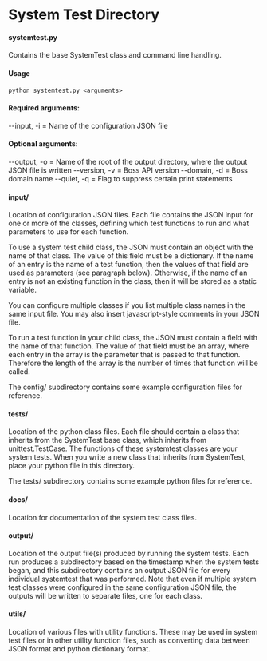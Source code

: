 # System Test Directory

#### systemtest.py
Contains the base SystemTest class and command line handling.
#### Usage
`python systemtest.py <arguments>`
#### Required arguments:
--input, -i    = Name of the configuration JSON file
#### Optional arguments:
--output, -o    = Name of the root of the output directory, where the output JSON file is written
--version, -v   = Boss API version
--domain, -d    = Boss domain name
--quiet, -q     = Flag to suppress certain print statements

#### input/
Location of configuration JSON files.  Each file contains the JSON input for one or more of the classes,
defining which test functions to run and what parameters to use for each function.

To use a system test child class, the JSON must contain an object with the name of that class. The value of this field
must be a dictionary.  If the name of an entry is the name of a test function, then the values of that field are
used as parameters (see paragraph below). Otherwise, if the name of an entry is not an existing function in the class,
then it will be stored as a static variable.

You can configure multiple classes if you list multiple class names in the same input file.
You may also insert javascript-style comments in your JSON file.

To run a test function in your child class, the JSON must contain a field with the name of that
function. The value of that field must be an array, where each entry in the array is the parameter that is passed to
that function. Therefore the length of the array is the number of times that function will be called.

The config/ subdirectory contains some example configuration files for reference.

#### tests/
Location of the python class files.  Each file should contain a class that inherits from the SystemTest
base class, which inherits from unittest.TestCase.  The functions of these systemtest classes are your system tests.
When you write a new class that inherits from SystemTest, place your python file in this directory.

The tests/ subdirectory contains some example python files for reference.

#### docs/
Location for documentation of the system test class files.

#### output/
Location of the output file(s) produced by running the system tests.  Each run produces a subdirectory based on the
timestamp when the system tests began, and this subdirectory contains an output JSON file for every individual
systemtest that was performed.
Note that even if multiple system test classes were configured in the same configuration JSON file, the outputs will
be written to separate files, one for each class.

#### utils/
Location of various files with utility functions. These may be used in system test files or in other utility function
files, such as converting data between JSON format and python dictionary format.

